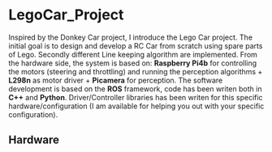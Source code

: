 # LegoCar_Project
Inspired by the Donkey Car project, I introduce the Lego Car project. The initial goal is to design and develop a RC Car from scratch using spare parts of Lego. Secondly different Line keeping algorithm are implemented. From the hardware side, the system is based on: **Raspberry Pi4b** for controlling the motors (steering and throttling) and running the perception algorithms  + **L298n** as motor driver + **Picamera** for perception. The software development is based on the **ROS** framework, code has been writen both in **C++** and **Python**. Driver/Controller libraries has been writen for this specific hardware/configuration (I am available for helping you out with your specific configuration).

## Hardware 
